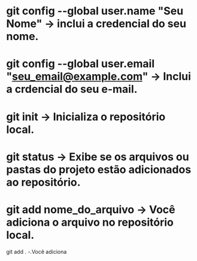 
git config --global user.name "Seu Nome" -> inclui a credencial do seu nome.
==================================================================

git config --global user.email "seu_email@example.com" -> Inclui a crdencial do seu e-mail.
================================================================

git init -> Inicializa o repositório local.
================================================================

git status -> Exibe se os arquivos ou pastas do projeto estão adicionados ao repositório.
==============================================================

git add nome_do_arquivo -> Você adiciona o arquivo no repositório local.
===============================================================

git add . -.Você adiciona 